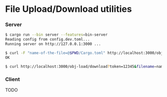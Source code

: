 # File Upload/Download utilities

### Server

```sh
$ cargo run --bin server --features=bin-server
Reading config from config.dev.toml...
Running server on http://127.0.0.1:3000 ...
```

```sh
$ curl -F "name-of-the-file=@$PWD/Cargo.toml" http://localhost:3000/obj-load/upload?token=12345
OK

$ curl http://localhost:3000/obj-load/download?token=12345&filename=name-of-the-file
```

### Client

TODO
